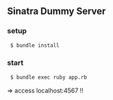 ## Sinatra Dummy Server

### setup 

```bash
 $ bundle install
```

### start 

```bash
 $ bundle exec ruby app.rb
```
 => access localhost:4567 !!
